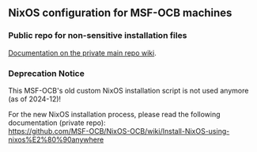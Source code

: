 ## NixOS configuration for MSF-OCB machines
### Public repo for non-sensitive installation files
[Documentation on the private main repo wiki](../../../NixOS-OCB/wiki).

### Deprecation Notice
This MSF-OCB's old custom NixOS installation script is not used anymore (as of 2024-12)!

For the new NixOS installation process, please read the following documentation (private repo): \
<https://github.com/MSF-OCB/NixOS-OCB/wiki/Install-NixOS-using-nixos%E2%80%90anywhere>
